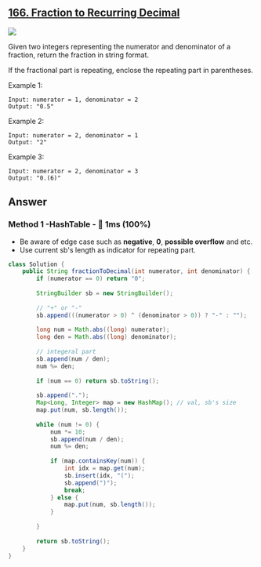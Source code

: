 ## [166. Fraction to Recurring Decimal](https://leetcode.com/problems/fraction-to-recurring-decimal/)

![](https://github.com/weltond/DataStructure/blob/master/medium.PNG)

Given two integers representing the numerator and denominator of a fraction, return the fraction in string format.

If the fractional part is repeating, enclose the repeating part in parentheses.

Example 1:

```
Input: numerator = 1, denominator = 2
Output: "0.5"
```

Example 2:

```
Input: numerator = 2, denominator = 1
Output: "2"
```

Example 3:

```
Input: numerator = 2, denominator = 3
Output: "0.(6)"
```

## Answer
### Method 1 -HashTable - :rocket: 1ms (100%)

- Be aware of edge case such as **negative**, **0**, **possible overflow** and etc.
- Use current sb's length as indicator for repeating part.

```java
class Solution {
    public String fractionToDecimal(int numerator, int denominator) {
        if (numerator == 0) return "0";
        
        StringBuilder sb = new StringBuilder();
        
        // "+" or "-"
        sb.append(((numerator > 0) ^ (denominator > 0)) ? "-" : "");
        
        long num = Math.abs((long) numerator);
        long den = Math.abs((long) denominator);
        
        // integeral part
        sb.append(num / den);
        num %= den;
        
        if (num == 0) return sb.toString();
        
        sb.append(".");
        Map<Long, Integer> map = new HashMap(); // val, sb's size
        map.put(num, sb.length());
        
        while (num != 0) {
            num *= 10;
            sb.append(num / den);
            num %= den;
            
            if (map.containsKey(num)) {
                int idx = map.get(num);
                sb.insert(idx, "(");
                sb.append(")");
                break;
            } else {
                map.put(num, sb.length());
            }
            
        }
        
        return sb.toString();
    }
}
```
